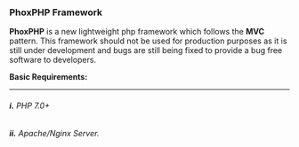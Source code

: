 ### PhoxPHP Framework

**PhoxPHP** is a new lightweight php framework which follows the **MVC** pattern. This framework should not be used for production purposes as it is still under development and bugs are still being fixed to provide a bug free software to developers.

**Basic Requirements:**
_____
###### **i.** PHP 7.0+
###### **ii.** Apache/Nginx Server.